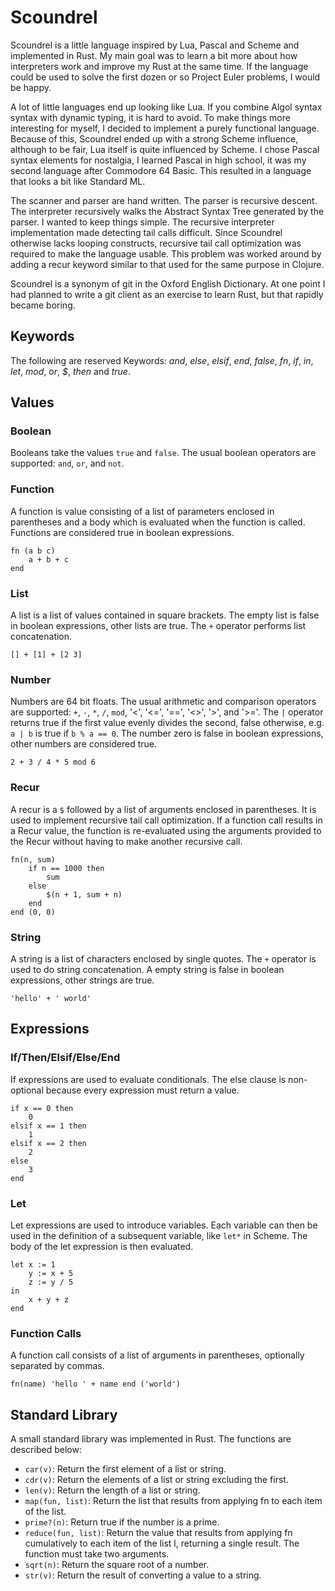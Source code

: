 Scoundrel
=========

Scoundrel is a little language inspired by Lua, Pascal and Scheme and
implemented in Rust. My main goal was to learn a bit more about how
interpreters work and improve my Rust at the same time. If the language could
be used to solve the first dozen or so Project Euler problems, I would be
happy.

A lot of little languages end up looking like Lua. If you combine Algol syntax
syntax with dynamic typing, it is hard to avoid. To make things more
interesting for myself, I decided to implement a purely functional language.
Because of this, Scoundrel ended up with a strong Scheme influence, although
to be fair, Lua itself is quite influenced by Scheme. I chose Pascal syntax
elements for nostalgia, I learned Pascal in high school, it was my second
language after Commodore 64 Basic. This resulted in a language that looks
a bit like Standard ML.

The scanner and parser are hand written. The parser is recursive descent. The
interpreter recursively walks the Abstract Syntax Tree generated by the parser.
I wanted to keep things simple. The recursive interpreter implementation made
detecting tail calls difficult. Since Scoundrel otherwise lacks looping
constructs, recursive tail call optimization was required to make the language
usable. This problem was worked around by adding a recur keyword similar to
that used for the same purpose in Clojure.

Scoundrel is a synonym of git in the Oxford English Dictionary. At one point I
had planned to write a git client as an exercise to learn Rust, but that
rapidly became boring.

Keywords
--------

The following are reserved Keywords: *and*, *else*, *elsif*, *end*, *false*,
*fn*, *if*, *in*, *let*, *mod*, *or*, *$*, *then* and *true*.


Values
------

### Boolean

Booleans take the values `true` and `false`. The usual boolean operators are
supported: `and`, `or`, and `not`.

### Function

A function is value consisting of a list of parameters enclosed in parentheses
and a body which is evaluated when the function is called. Functions are
considered true in boolean expressions.

```
fn (a b c)
    a + b + c
end
```

### List

A list is a list of values contained in square brackets. The empty list is
false in boolean expressions, other lists are true. The `+` operator performs
list concatenation.

```
[] + [1] + [2 3]
```

### Number

Numbers are 64 bit floats. The usual arithmetic and comparison operators
are supported: `+`, `-`, `*`, `/`, `mod`, '<', '<=', '==', '<>', '>', and '>='.
The `|` operator returns true if the first value evenly divides the second,
false otherwise, e.g. `a | b` is true if `b % a == 0`. The number zero is false
in boolean expressions, other numbers are considered true.

```
2 + 3 / 4 * 5 mod 6
```

### Recur

A recur is a `$` followed by a list of arguments enclosed in parentheses. It
is used to implement recursive tail call optimization. If a function call
results in a Recur value, the function is re-evaluated using the arguments
provided to the Recur without having to make another recursive call.

```
fn(n, sum)
    if n == 1000 then
        sum
    else
        $(n + 1, sum + n)
    end
end (0, 0)
```

### String

A string is a list of characters enclosed by single quotes. The `+` operator
is used to do string concatenation. A empty string is false in boolean
expressions, other strings are true.

```
'hello' + ' world'
```

Expressions
-----------

### If/Then/Elsif/Else/End

If expressions are used to evaluate conditionals. The else clause is
non-optional because every expression must return a value.

```
if x == 0 then
    0
elsif x == 1 then
    1
elsif x == 2 then
    2
else
    3
end
```

### Let

Let expressions are used to introduce variables. Each variable can then be
used in the definition of a subsequent variable, like `let*` in Scheme. The
body of the let expression is then evaluated.

```
let x := 1
    y := x + 5
    z := y / 5
in
    x + y + z
end
```

### Function Calls

A function call consists of a list of arguments in parentheses, optionally
separated by commas.

```
fn(name) 'hello ' + name end ('world')
```

Standard Library
----------------

A small standard library was implemented in Rust. The functions are described
below:
* `car(v)`: Return the first element of a list or string.
* `cdr(v)`: Return the elements of a list or string excluding the first.
* `len(v)`: Return the length of a list or string.
* `map(fun, list)`: Return the list that results from applying fn to each item of the list.
* `prime?(n)`: Return true if the number is a prime.
* `reduce(fun, list)`: Return the value that results from applying fn cumulatively to each item of the list l, returning a single result. The function must take two arguments.
* `sqrt(n)`: Return the square root of a number.
* `str(v)`: Return the result of converting a value to a string.

